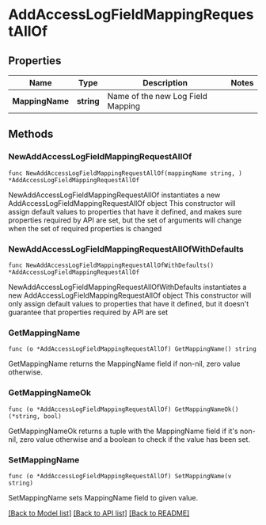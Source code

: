 # AddAccessLogFieldMappingRequestAllOf

## Properties

Name | Type | Description | Notes
------------ | ------------- | ------------- | -------------
**MappingName** | **string** | Name of the new Log Field Mapping | 

## Methods

### NewAddAccessLogFieldMappingRequestAllOf

`func NewAddAccessLogFieldMappingRequestAllOf(mappingName string, ) *AddAccessLogFieldMappingRequestAllOf`

NewAddAccessLogFieldMappingRequestAllOf instantiates a new AddAccessLogFieldMappingRequestAllOf object
This constructor will assign default values to properties that have it defined,
and makes sure properties required by API are set, but the set of arguments
will change when the set of required properties is changed

### NewAddAccessLogFieldMappingRequestAllOfWithDefaults

`func NewAddAccessLogFieldMappingRequestAllOfWithDefaults() *AddAccessLogFieldMappingRequestAllOf`

NewAddAccessLogFieldMappingRequestAllOfWithDefaults instantiates a new AddAccessLogFieldMappingRequestAllOf object
This constructor will only assign default values to properties that have it defined,
but it doesn't guarantee that properties required by API are set

### GetMappingName

`func (o *AddAccessLogFieldMappingRequestAllOf) GetMappingName() string`

GetMappingName returns the MappingName field if non-nil, zero value otherwise.

### GetMappingNameOk

`func (o *AddAccessLogFieldMappingRequestAllOf) GetMappingNameOk() (*string, bool)`

GetMappingNameOk returns a tuple with the MappingName field if it's non-nil, zero value otherwise
and a boolean to check if the value has been set.

### SetMappingName

`func (o *AddAccessLogFieldMappingRequestAllOf) SetMappingName(v string)`

SetMappingName sets MappingName field to given value.



[[Back to Model list]](../README.md#documentation-for-models) [[Back to API list]](../README.md#documentation-for-api-endpoints) [[Back to README]](../README.md)


